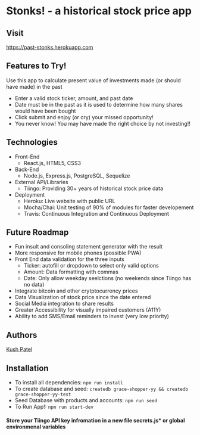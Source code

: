 # Stonks! - a historical stock price app

## Visit

https://past-stonks.herokuapp.com

## Features to Try!

Use this app to calculate present value of investments made (or should have made) in the past

* Enter a valid stock ticker, amount, and past date
* Date must be in the past as it is used to determine how many shares would have been bought
* Click submit and enjoy (or cry) your missed opportunity!
* You never know! You may have made the right choice by not investing!!

## Technologies

* Front-End
  * React.js, HTML5, CSS3
* Back-End
  * Node.js, Express.js, PostgreSQL, Sequelize
* External API/Libraries
  * Tiingo: Providing 30+ years of historical stock price data
* Deployment
  * Heroku: Live website with public URL
  * Mocha/Chai: Unit testing of 90% of modules for faster developement
  * Travis: Continuous Integration and Continuous Deployment

## Future Roadmap

* Fun insult and consoling statement generator with the result
* More responsive for mobile phones (possible PWA)
* Front End data validation for the three inputs
  * Ticker: autofill or dropdown to select only valid options
  * Amount: Data formatting with commas
  * Date: Only allow weekday seelctions (no weekends since Tiingo has no data)
* Integrate bitcoin and other crytptocurrency prices 
* Data Visualization of stock price since the date entered
* Social Media integration to share results
* Greater Accessibility for visually impaired customers (A11Y)
* Ability to add SMS/Email reminders to invest (very low priority)




## Authors

[Kush Patel](https://www.linkedin.com/in/kushpatel21/)

## Installation

* To install all dependencies: `npm run install`
* To create database and seed: `createdb grace-shopper-yy && createdb grace-shopper-yy-test`
* Seed Database with products and accounts: `npm run seed`
* To Run App!: `npm run start-dev`

#### Store your Tiingo API key infromation in a new file secrets.js\* or global environmenal variables

